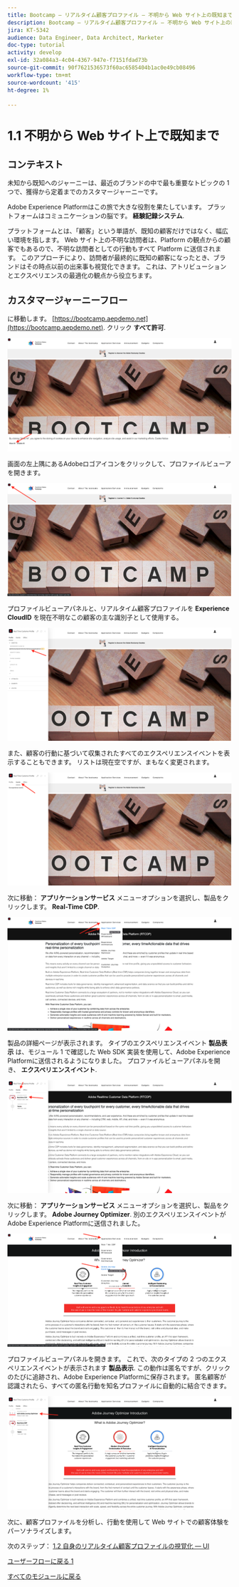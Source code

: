 ```yaml
---
title: Bootcamp — リアルタイム顧客プロファイル — 不明から Web サイト上の既知まで
description: Bootcamp — リアルタイム顧客プロファイル — 不明から Web サイト上の既知まで
jira: KT-5342
audience: Data Engineer, Data Architect, Marketer
doc-type: tutorial
activity: develop
exl-id: 32a084a3-4c04-4367-947e-f7151fdad73b
source-git-commit: 90f7621536573f60ac6585404b1ac0e49cb08496
workflow-type: tm+mt
source-wordcount: '415'
ht-degree: 1%

---
```


# 1.1 不明から Web サイト上で既知まで

## コンテキスト

未知から既知へのジャーニーは、最近のブランドの中で最も重要なトピックの 1 つで、獲得から定着までのカスタマージャーニーです。

Adobe Experience Platformはこの旅で大きな役割を果たしています。 プラットフォームはコミュニケーションの脳です。 **経験記録システム**.

プラットフォームとは、「顧客」という単語が、既知の顧客だけではなく、幅広い環境を指します。 Web サイト上の不明な訪問者は、Platform の観点からの顧客でもあるので、不明な訪問者としての行動もすべて Platform に送信されます。 このアプローチにより、訪問者が最終的に既知の顧客になったとき、ブランドはその時点以前の出来事も視覚化できます。 これは、アトリビューションとエクスペリエンスの最適化の観点から役立ちます。

## カスタマージャーニーフロー

に移動します。 [https://bootcamp.aepdemo.net](https://bootcamp.aepdemo.net). クリック **すべて許可**.

![DSN](./images/web8.png)

画面の左上隅にあるAdobeロゴアイコンをクリックして、プロファイルビューアを開きます。

![デモ](./images/pv1.png)

プロファイルビューアパネルと、リアルタイム顧客プロファイルを **Experience CloudID** を現在不明なこの顧客の主な識別子として使用する。

![デモ](./images/pv2.png)

また、顧客の行動に基づいて収集されたすべてのエクスペリエンスイベントを表示することもできます。 リストは現在空ですが、まもなく変更されます。

![デモ](./images/pv3.png)

次に移動： **アプリケーションサービス** メニューオプションを選択し、製品をクリックします。 **Real-Time CDP**.

![デモ](./images/pv4.png)

製品の詳細ページが表示されます。 タイプのエクスペリエンスイベント **製品表示** は、モジュール 1 で確認した Web SDK 実装を使用して、Adobe Experience Platformに送信されるようになりました。 プロファイルビューアパネルを開き、 **エクスペリエンスイベント**.

![デモ](./images/pv5.png)

次に移動： **アプリケーションサービス** メニューオプションを選択し、製品をクリックします。 **Adobe Journey Optimizer**. 別のエクスペリエンスイベントがAdobe Experience Platformに送信されました。

![デモ](./images/pv7.png)

プロファイルビューアパネルを開きます。 これで、次のタイプの 2 つのエクスペリエンスイベントが表示されます **製品表示**. この動作は匿名ですが、クリックのたびに追跡され、Adobe Experience Platformに保存されます。 匿名顧客が認識されたら、すべての匿名行動を知名プロファイルに自動的に結合できます。

![デモ](./images/pv8.png)

次に、顧客プロファイルを分析し、行動を使用して Web サイトでの顧客体験をパーソナライズします。

次のステップ： [1.2 自身のリアルタイム顧客プロファイルの視覚化 — UI](./ex2.md)

[ユーザーフローに戻る 1](./uc1.md)

[すべてのモジュールに戻る](../../overview.md)
